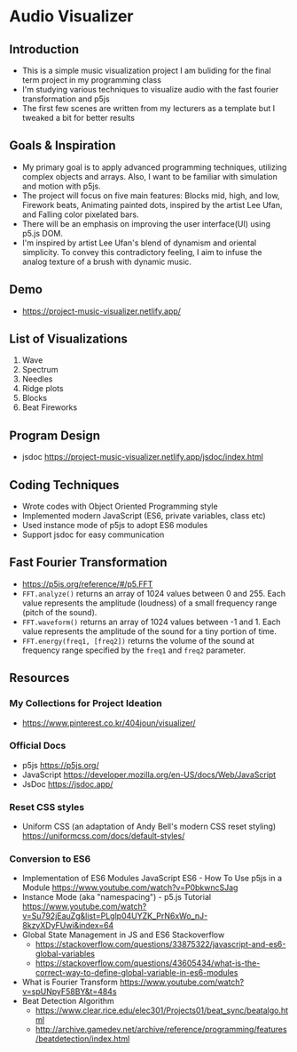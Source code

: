 # Audio Visualizer

## Introduction

- This is a simple music visualization project I am buliding for the final term project in my programming class
- I'm studying various techniques to visualize audio with the fast fourier transformation and p5js
- The first few scenes are written from my lecturers as a template but I tweaked a bit for better results

## Goals & Inspiration

- My primary goal is to apply advanced programming techniques, utilizing complex objects and arrays. Also, I want to be familiar with simulation and motion with p5js.
- The project will focus on five main features: Blocks mid, high, and low, Firework beats, Animating painted dots, inspired by the artist Lee Ufan, and Falling color pixelated bars.
- There will be an emphasis on improving the user interface(UI) using p5.js DOM.
- I'm inspired by artist Lee Ufan's blend of dynamism and oriental simplicity. To convey this contradictory feeling, I aim to infuse the analog texture of a brush with dynamic music.

## Demo

- https://project-music-visualizer.netlify.app/

## List of Visualizations

1. Wave
2. Spectrum
3. Needles
4. Ridge plots
5. Blocks
6. Beat Fireworks

## Program Design

- jsdoc https://project-music-visualizer.netlify.app/jsdoc/index.html

## Coding Techniques

- Wrote codes with Object Oriented Programming style
- Implemented modern JavaScript (ES6, private variables, class etc)
- Used instance mode of p5js to adopt ES6 modules
- Support jsdoc for easy communication

## Fast Fourier Transformation

- https://p5js.org/reference/#/p5.FFT
- `FFT.analyze()` returns an array of 1024 values between 0 and 255. Each value represents the amplitude (loudness) of a small frequency range (pitch of the sound).
- `FFT.waveform()` returns an array of 1024 values between -1 and 1. Each value represents the amplitude of the sound for a tiny portion of time.
- `FFT.energy(freq1, [freq2])` returns the volume of the sound at frequency range specified by the `freq1` and `freq2` parameter.

## Resources

### My Collections for Project Ideation

- https://www.pinterest.co.kr/404joun/visualizer/

### Official Docs

- p5js https://p5js.org/
- JavaScript https://developer.mozilla.org/en-US/docs/Web/JavaScript
- JsDoc https://jsdoc.app/

### Reset CSS styles

- Uniform CSS (an adaptation of Andy Bell's modern CSS reset styling) https://uniformcss.com/docs/default-styles/

### Conversion to ES6

- Implementation of ES6 Modules
  JavaScript ES6 - How To Use p5js in a Module https://www.youtube.com/watch?v=P0bkwncSJag
- Instance Mode (aka "namespacing") - p5.js Tutorial https://www.youtube.com/watch?v=Su792jEauZg&list=PLglp04UYZK_PrN6xWo_nJ-8kzyXDyFUwi&index=64
- Global State Management in JS and ES6
  Stackoverflow
  - https://stackoverflow.com/questions/33875322/javascript-and-es6-global-variables
  - https://stackoverflow.com/questions/43605434/what-is-the-correct-way-to-define-global-variable-in-es6-modules
- What is Fourier Transform https://www.youtube.com/watch?v=spUNpyF58BY&t=484s
- Beat Detection Algorithm
  - https://www.clear.rice.edu/elec301/Projects01/beat_sync/beatalgo.html
  - http://archive.gamedev.net/archive/reference/programming/features/beatdetection/index.html
